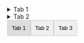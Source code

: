 <details>
<summary>Tab 1</summary>
<div>
**Content for Tab 1**
</div>
</details>

<details>
<summary>Tab 2</summary>
<div>
**Content for Tab 2**
</div>
</details>



<div class="tabs">
  <button class="tab-button active">Tab 1</button>
  <button class="tab-button">Tab 2</button>
  <button class="tab-button">Tab 3</button>

  <div   
 class="tab-content">
    <div class="tab-pane active">Content for Tab 1</div>
    <div class="tab-pane">Content for Tab 2</div>
    <div class="tab-pane">Content for Tab 3</div>
  </div>
</div>

<style>
  .tabs {
    display: flex;
  }

  .tab-button {
    padding: 10px;
    border: 1px solid #ccc;
    cursor: pointer;
  }

  .tab-button.active {
    background-color: #ddd;
  }

  .tab-content {
    display: none;
  }

  .tab-pane.active {
    display: block;
  }
</style>
